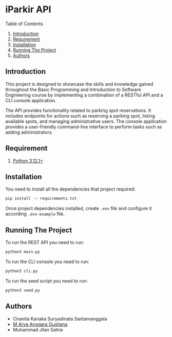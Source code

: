# iParkir API

Table of Contents

1. [Introduction](#introduction)
2. [Requirement](#requirement)
3. [Installation](#installation)
4. [Running The Project](#running-the-project)
5. [Authors](#authors)

## Introduction

This project is designed to showcase the skills and knowledge gained throughout the Basic Programming and Introduction to Software Engineering course by implementing a combination of a RESTful API and a CLI console application.

The API provides functionality related to parking spot reservations. It includes endpoints for actions such as reserving a parking spot, listing available spots, and managing administrative users. The console application provides a user-friendly command-line interface to perform tasks such as adding administrators.

## Requirement

1. [Python 3.12.1+](https://www.python.org)

## Installation

You need to install all the dependencies that project required:

```bash
pip install -r requirements.txt
```

Once project dependencies installed, create `.env` file and configure it according `.env-example` file.

## Running The Project

To run the REST API you need to run:

```bash
python3 main.py
```

To run the CLI console you need to run:

```bash
python3 cli.py
```

To run the seed script you need to run:

```bash
python3 seed.py
```

## Authors

- Ciranita Kanaka Suryadinata Santamanggala
- [M Arya Anggara Gustiana](https://www.linkedin.com/in/aryagustiana)
- Muhammad Jilan Satria
